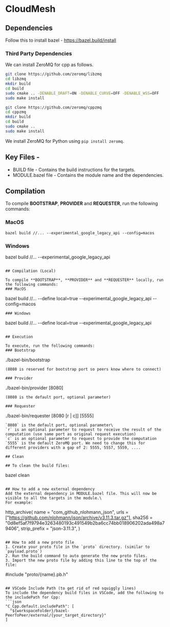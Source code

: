 # CloudMesh

## Dependencies
Follow this to install bazel - https://bazel.build/install

### Third Party Dependencies

We can install ZeroMQ for cpp as follows.

```bash
git clone https://github.com/zeromq/libzmq
cd libzmq
mkdir build
cd build
sudo cmake .. -DENABLE_DRAFT=ON -DENABLE_CURVE=OFF -DENABLE_WSS=OFF 
sudo make install

git clone https://github.com/zeromq/cppzmq
cd cppzmq
mkdir build
cd build
sudo cmake ..
sudo make install
```

We install ZeroMQ for Python using `pip install zeromq`.

## Key Files -
- BUILD file - Contains the build instructions for the targets.
- MODULE.bazel file - Contains the module name and the dependencies.

## Compilation

To compile **BOOTSTRAP**, **PROVIDER** and **REQUESTER**, run the following commands:
### MacOS
```
bazel build //... --experimental_google_legacy_api --config=macos
```
### Windows
bazel build //... --experimental_google_legacy_api
```

## Compilation (Local)

To compile **BOOTSTRAP**, **PROVIDER** and **REQUESTER** locally, run the following commands:
### MacOS
```
bazel build //... --define local=true --experimental_google_legacy_api --config=macos
```
### Windows
```
bazel build //... --define local=true --experimental_google_legacy_api
```

## Execution

To execute, run the following commands:
### Bootstrap
```
./bazel-bin/bootstrap
```
(8080 is reserved for bootstrap port so peers know where to connect)

### Provider
```
./bazel-bin/provider [8080]
``` 
(8080 is the default port, optional parameter)

### Requester

```
./bazel-bin/requester [8080 [r | c]] [5555]
```
`8080` is the default port, optional parameter\
`r` is an optional parameter to request to receive the result of the computation (use same port as original request execution)
`c` is an optional parameter to request to provide the computation
`5555` is the default ZeroMQ port. We need to change this for different providers with a gap of 2: 5555, 5557, 5559, ....

## Clean

## To clean the build files:
```
bazel clean
```

## How to add a new external dependency
Add the external dependency in MODULE.bazel file. This will now be visible to all the targets in the module.\
For example: 
```
http_archive(
    name = "com_github_nlohmann_json",
    urls = ["https://github.com/nlohmann/json/archive/v3.11.3.tar.gz"],
    sha256 = "0d8ef5af7f9794e3263480193c491549b2ba6cc74bb018906202ada498a79406",
    strip_prefix = "json-3.11.3",
)
```

## How to add a new proto file
1. Create your proto file in the `proto` directory. (similar to `payload.proto`)
2. Run the build command to auto generate the new proto files.
3. Import the new proto file by adding this line to the top of the file:
```
#include "proto/{name}.pb.h"
```

## VSCode Include Path (to get rid of red squiggly lines)
To include the dependency build files in VSCode, add the following to the includePath for Cpp:
```json
"C_Cpp.default.includePath": [
  "${workspaceFolder}/bazel-PeerToPeer/external/{your_target_directory}"
]
```
